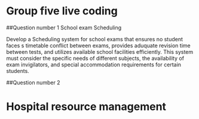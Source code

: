 # Group five live coding

##Question number 1
School exam Scheduling

Develop a Scheduling system for school exams that ensures no student faces s timetable conflict between exams, provides aduquate revision time between tests, and utilizes available school 
facilities efficiently. This system must consider the specific needs of different subjects, the availability of exam invigilators, and special accommodation requirements for certain students.


##Question number 2

<h1>Hospital resource management</h1>

